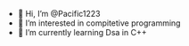 - 👋 Hi, I’m @Pacific1223
- 👀 I’m interested in compitetive programming
- 🌱 I’m currently learning Dsa in C++
  

<!---
Pacific1223/Pacific1223 is a ✨ special ✨ repository because its `README.md` (this file) appears on your GitHub profile.
You can click the Preview link to take a look at your changes.
--->
